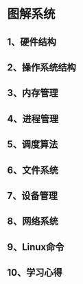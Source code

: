 # 图解系统

## 1、硬件结构

## 2、操作系统结构

## 3、内存管理

## 4、进程管理

## 5、调度算法

## 6、文件系统

## 7、设备管理

## 8、网络系统

## 9、Linux命令

## 10、学习心得